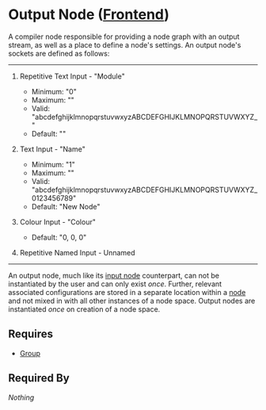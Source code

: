 # Output Node ([Frontend](../../../frontend.md))

A compiler node responsible for providing a node graph with an output stream, as well as a place to define a node's settings. An output node's sockets are defined as follows:

___

1. Repetitive Text Input - "Module"<br>
    - Minimum: "0"
    - Maximum: ""
    - Valid: "abcdefghijklmnopqrstuvwxyzABCDEFGHIJKLMNOPQRSTUVWXYZ_"
    - Default: ""

2. Text Input - "Name"<br>
    - Minimum: "1"
    - Maximum: ""
    - Valid: "abcdefghijklmnopqrstuvwxyzABCDEFGHIJKLMNOPQRSTUVWXYZ_ 0123456789"
    - Default: "New Node"

3. Colour Input - "Colour"<br>
    - Default: "0, 0, 0"

4. Repetitive Named Input - Unnamed

___

An output node, much like its [input node](./input.md) counterpart, can not be instantiated by the user and can only exist *once*. Further, relevant associated configurations are stored in a separate location within a [node](../node.md) and not mixed in with all other instances of a node space. Output nodes are instantiated *once* on creation of a node space.

## Requires

- [Group](../../groups/group.md)

## Required By

*Nothing*
